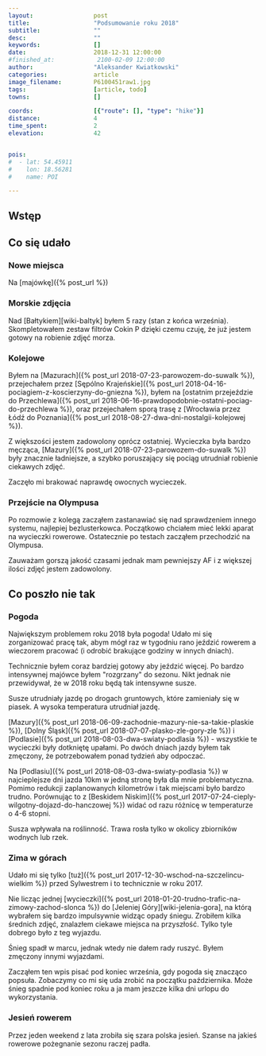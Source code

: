 ```yaml
---
layout:                 post
title:                  "Podsumowanie roku 2018"
subtitle:               ""
desc:                   ""
keywords:               []
date:                   2018-12-31 12:00:00
#finished_at:            2100-02-09 12:00:00
author:                 "Aleksander Kwiatkowski"
categories:             article
image_filename:         P6100451raw1.jpg
tags:                   [article, todo]
towns:                  []

coords:                 [{"route": [], "type": "hike"}]
distance:               4
time_spent:             2
elevation:              42


pois:
#  - lat: 54.45911
#    lon: 18.56281
#    name: POI

---
```



## Wstęp

## Co się udało

### Nowe miejsca

Na [majówkę]({% post_url %})

<!-- TODO Mazury, opolskie -->

### Morskie zdjęcia

Nad [Bałtykiem][wiki-baltyk] byłem 5 razy (stan z końca września).
Skompletowałem zestaw filtrów Cokin P dzięki czemu czuję, że już jestem gotowy
na robienie zdjęć morza.

### Kolejowe

Byłem na [Mazurach]({% post_url 2018-07-23-parowozem-do-suwalk %}),
przejechałem przez [Sępólno Krajeńskie]({% post_url 2018-04-16-pociagiem-z-koscierzyny-do-gniezna %}), byłem na
[ostatnim przejeździe do Przechlewa]({% post_url 2018-06-16-prawdopodobnie-ostatni-pociag-do-przechlewa %}),
oraz przejechałem sporą trasę z
[Wrocławia przez Łódź do Poznania]({% post_url 2018-08-27-dwa-dni-nostalgii-kolejowej %}).

Z większości jestem zadowolony oprócz ostatniej. Wycieczka była bardzo
męcząca, [Mazury]({% post_url 2018-07-23-parowozem-do-suwalk %})
były znacznie ładniejsze, a szybko poruszający się pociąg utrudniał
robienie ciekawych zdjęć.

Zaczęło mi brakować naprawdę owocnych wycieczek.

### Przejście na Olympusa

Po rozmowie z kolegą zacząłem zastanawiać się nad sprawdzeniem innego systemu,
najlepiej bezlusterkowca. Początkowo chciałem mieć lekki aparat na wycieczki
rowerowe. Ostatecznie po testach zacząłem przechodzić na Olympusa.

Zauważam gorszą jakość czasami jednak mam pewniejszy AF i z większej ilości
zdjęć jestem zadowolony.

## Co poszło nie tak

### Pogoda

Największym problemem roku 2018 była pogoda! Udało mi się zorganizować pracę tak,
abym mógł raz w tygodniu rano jeździć rowerem a wieczorem pracować (i odrobić
brakujące godziny w innych dniach).

Technicznie byłem coraz bardziej gotowy aby jeździć więcej. Po bardzo
intensywnej majówce byłem "rozgrzany" do sezonu.
Nikt jednak nie przewidywał, że w 2018 roku będą tak intensywne susze.

Susze utrudniały jazdę po drogach gruntowych, które zamieniały się w piasek.
A wysoka temperatura utrudniał jazdę.

[Mazury]({% post_url 2018-06-09-zachodnie-mazury-nie-sa-takie-plaskie %}),
[Dolny Śląsk]({% post_url 2018-07-07-plasko-zle-gory-zle %}) i
[Podlasie]({% post_url 2018-08-03-dwa-swiaty-podlasia %}) - wszystkie
te wycieczki były dotkniętę upałami. Po dwóch dniach jazdy byłem tak zmęczony,
że potrzebowałem ponad tydzień aby odpoczać.

Na [Podlasiu]({% post_url 2018-08-03-dwa-swiaty-podlasia %}) w najcieplejsze dni
jazda 10km w jedną stronę była dla mnie problematyczna. Pomimo redukcji
zaplanowanych kilometrów i tak miejscami było bardzo trudno.
Porównując to z
[Beskidem Niskim]({% post_url 2017-07-24-cieply-wilgotny-dojazd-do-hanczowej %})
widać od razu różnicę w temperaturze o 4-6 stopni.

Susza wpływała na roślinność. Trawa rosła tylko w okolicy zbiorników
wodnych lub rzek.

### Zima w górach

Udało mi się tylko [tuż]({% post_url 2017-12-30-wschod-na-szczelincu-wielkim %})
przed Sylwestrem i to technicznie w roku 2017.

Nie licząc jednej [wycieczki]({% post_url 2018-01-20-trudno-trafic-na-zimowy-zachod-slonca %})
do [Jeleniej Góry][wiki-jelenia-gora], na którą wybrałem się bardzo impulsywnie
widząc opady śniegu. Zrobiłem kilka średnich zdjęć, znalazłem ciekawe miejsca
na przyszłość. Tylko tyle dobrego było z teg wyjazdu.

Śnieg spadł w marcu, jednak wtedy nie dałem rady ruszyć. Byłem zmęczony
innymi wyjazdami.

Zacząłem ten wpis pisać pod koniec września, gdy pogoda się znacząco popsuła.
Zobaczymy co mi się uda zrobić na początku października. Może śnieg spadnie pod
koniec roku a ja mam jeszcze kilka dni urlopu do wykorzystania.

<!-- TODO lasery były rok temu w październiku -->

### Jesień rowerem

Przez jeden weekend z lata zrobiła się szara polska jesień. Szanse na jakieś
rowerowe pożegnanie sezonu raczej padła.
